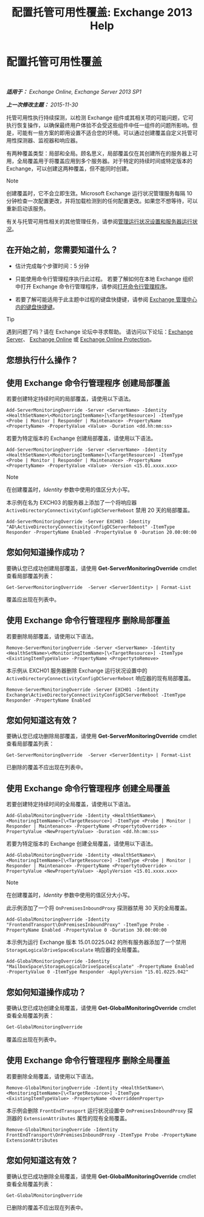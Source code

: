 ﻿---
title: '配置托管可用性覆盖: Exchange 2013 Help'
TOCTitle: 配置托管可用性覆盖
ms:assetid: c8f315b3-1d5e-4ad9-8bea-9c3a4a13ebfc
ms:mtpsurl: https://technet.microsoft.com/zh-cn/library/Dn482055(v=EXCHG.150)
ms:contentKeyID: 59890411
ms.date: 05/21/2018
mtps_version: v=EXCHG.150
ms.translationtype: MT
---

# 配置托管可用性覆盖

 

_**适用于：** Exchange Online, Exchange Server 2013 SP1_

_**上一次修改主题：** 2015-11-30_

托管可用性执行持续探测，以检测 Exchange 组件或其相关项的可能问题，它可执行恢复操作，以确保最终用户体验不会受这些组件中任一组件的问题所影响。但是，可能有一些方案的即用设置不适合您的环境。可以通过创建覆盖自定义托管可用性探测器、监视器和响应器。

有两种覆盖类型：局部和全局。顾名思义，局部覆盖仅在其创建所在的服务器上可用，全局覆盖用于将覆盖应用到多个服务器。对于特定的持续时间或特定版本的 Exchange，可以创建这两种覆盖，但不能同时创建。

> [!NOTE]  
> 创建覆盖时，它不会立即生效。Microsoft Exchange 运行状况管理服务每隔 10 分钟检查一次配置更改，并将加载检测到的任何配置更改。如果您不想等待，可以重新启动该服务。


有关与托管可用性相关的其他管理任务，请参阅[管理运行状况设置和服务器运行状况](manage-health-sets-and-server-health-exchange-2013-help.md)。

## 在开始之前，您需要知道什么？

  - 估计完成每个步骤时间：5 分钟

  - 只能使用命令行管理程序执行此过程。 若要了解如何在本地 Exchange 组织中打开 Exchange 命令行管理程序，请参阅[打开命令行管理程序](https://technet.microsoft.com/zh-cn/library/dd638134\(v=exchg.150\))。

  - 若要了解可能适用于此主题中过程的键盘快捷键，请参阅 [Exchange 管理中心内的键盘快捷键](keyboard-shortcuts-in-the-exchange-admin-center-exchange-online-protection-help.md)。

> [!TIP]  
> 遇到问题了吗？请在 Exchange 论坛中寻求帮助。 请访问以下论坛：<a href="https://go.microsoft.com/fwlink/p/?linkid=60612">Exchange Server</a>、 <a href="https://go.microsoft.com/fwlink/p/?linkid=267542">Exchange Online</a> 或 <a href="https://go.microsoft.com/fwlink/p/?linkid=285351">Exchange Online Protection</a>。


## 您想执行什么操作？

## 使用 Exchange 命令行管理程序 创建局部覆盖

若要创建特定持续时间的局部覆盖，请使用以下语法。

    Add-ServerMonitoringOverride -Server <ServerName> -Identity <HealthSetName>\<MonitoringItemName>[\<TargetResource>] -ItemType <Probe | Monitor | Responder | Maintenance> -PropertyName <PropertyName> -PropertyValue <Value> -Duration <dd.hh:mm:ss>

若要为特定版本的 Exchange 创建局部覆盖，请使用以下语法。

    Add-ServerMonitoringOverride -Server <ServerName> -Identity <HealthSetName>\<MonitoringItemName>[\<TargetResource>] -ItemType <Probe | Monitor | Responder | Maintenance> -PropertyName <PropertyName> -PropertyValue <Value> -Version <15.01.xxxx.xxx>

> [!NOTE]  
> 在创建覆盖时，<em>Identity</em> 参数中使用的值区分大小写。


本示例在名为 EXCH03 的服务器上添加了一个将响应器 `ActiveDirectoryConnectivityConfigDCServerReboot` 禁用 20 天的局部覆盖。

    Add-ServerMonitoringOverride -Server EXCH03 -Identity "AD\ActiveDirectoryConnectivityConfigDCServerReboot" -ItemType Responder -PropertyName Enabled -PropertyValue 0 -Duration 20.00:00:00

## 您如何知道操作成功？

要确认您已成功创建局部覆盖，请使用 **Get-ServerMonitoringOverride** cmdlet 查看局部覆盖列表：

    Get-ServerMonitoringOverride  -Server <ServerIdentity> | Format-List

覆盖应出现在列表中。

## 使用 Exchange 命令行管理程序 删除局部覆盖

若要删除局部覆盖，请使用以下语法。

    Remove-ServerMonitoringOverride -Server <ServerName> -Identity <HealthSetName>\<MonitoringItemName>[\<TargetResource>] -ItemType <ExistingItemTypeValue> -PropertyName <PropertytoRemove>

本示例从 EXCH01 服务器删除 Exchange 运行状况设置中的 `ActiveDirectoryConnectivityConfigDCServerReboot` 响应器的现有局部覆盖。

    Remove-ServerMonitoringOverride -Server EXCH01 -Identity Exchange\ActiveDirectoryConnectivityConfigDCServerReboot -ItemType Responder -PropertyName Enabled

## 您如何知道这有效？

要确认您已成功删除局部覆盖，请使用 **Get-ServerMonitoringOverride** cmdlet 查看局部覆盖列表：

    Get-ServerMonitoringOverride  -Server <ServerIdentity> | Format-List

已删除的覆盖不应出现在列表中。

## 使用 Exchange 命令行管理程序 创建全局覆盖

若要创建特定持续时间的全局覆盖，请使用以下语法。

    Add-GlobalMonitoringOverride -Identity <HealthSetName>\<MonitoringItemName>[\<TargetResource>] -ItemType <Probe | Monitor | Responder | Maintenance> -PropertyName <PropertytoOverride> -PropertyValue <NewPropertyValue> -Duration <dd.hh:mm:ss>

若要为特定版本的 Exchange 创建全局覆盖，请使用以下语法。

    Add-GlobalMonitoringOverride -Identity <HealthSetName>\<MonitoringItemName>[\<TargetResource>] -ItemType <Probe | Monitor | Responder | Maintenance> -PropertyName <PropertytoOverride> -PropertyValue <NewPropertyValue> -ApplyVersion <15.01.xxxx.xxx>

> [!NOTE]  
> 在创建覆盖时，<em>Identity</em> 参数中使用的值区分大小写。


此示例添加了一个将 `OnPremisesInboundProxy` 探测器禁用 30 天的全局覆盖。

    Add-GlobalMonitoringOverride -Identity "FrontendTransport\OnPremisesInboundProxy" -ItemType Probe -PropertyName Enabled -PropertyValue 0 -Duration 30.00:00:00

本示例为运行 Exchange 版本 15.01.0225.042 的所有服务器添加了一个禁用 `StorageLogicalDriveSpaceEscalate` 响应器的全局覆盖。

    Add-GlobalMonitoringOverride -Identity "MailboxSpace\StorageLogicalDriveSpaceEscalate" -PropertyName Enabled -PropertyValue 0 -ItemType Responder -ApplyVersion "15.01.0225.042"

## 您如何知道操作成功？

要确认您已成功创建全局覆盖，请使用 **Get-GlobalMonitoringOverride** cmdlet 查看全局覆盖列表：

```powershell
Get-GlobalMonitoringOverride
```

覆盖应出现在列表中。

## 使用 Exchange 命令行管理程序 删除全局覆盖

若要删除全局覆盖，请使用以下语法。

    Remove-GlobalMonitoringOverride -Identity <HealthSetName>\<MonitoringItemName>[\<TargetResource>] -ItemType <ExistingItemTypeValue> -PropertyName <OverriddenProperty>

本示例会删除 `FrontEndTransport` 运行状况设置中 `OnPremisesInboundProxy` 探测器的 `ExtensionAttributes` 属性的现有全局覆盖。

    Remove-GlobalMonitoringOverride -Identity FrontEndTransport\OnPremisesInboundProxy -ItemType Probe -PropertyName ExtensionAttributes

## 您如何知道这有效？

要确认您已成功删除全局覆盖，请使用 **Get-GlobalMonitoringOverride** cmdlet 查看全局覆盖列表：

```powershell
Get-GlobalMonitoringOverride
```

已删除的覆盖不应出现在列表中。

